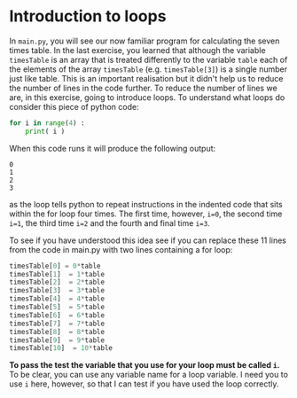 # Introduction to loops

In `main.py`, you will see our now familiar program for calculating the seven times table. In the last exercise, you learned that although the variable `timesTable` is an array that is treated differently to the variable `table` each of the elements of the array `timesTable` (e.g. `timesTable[3]`) is a single number just like table.  This is an important realisation but it didn't help us to reduce the number of lines in the code further.  To reduce the number of lines we are, in this exercise, going to introduce loops.  To understand what loops do consider this piece of python code:

```python
for i in range(4) :
    print( i )
```

When this code runs it will produce the following output:

````
0
1
2
3
````

as the loop tells python to repeat instructions in the indented code that sits within the for loop four times.  The first time, however,  `i=0`, the second time `i=1`, the third time  `i=2` and the fourth and final time `i=3`.

To see if you have understood this idea see if you can replace these 11 lines from the code in main.py with two lines containing a for loop:

```python
timesTable[0] = 0*table
timesTable[1]  = 1*table
timesTable[2]  = 2*table
timesTable[3]  = 3*table
timesTable[4]  = 4*table
timesTable[5]  = 5*table
timesTable[6]  = 6*table
timesTable[7]  = 7*table
timesTable[8]  = 8*table
timesTable[9]  = 9*table
timesTable[10]  = 10*table
``` 

__To pass the test the variable that you use for your loop must be called `i`.__  To be clear, you can use any variable name for a loop variable.  I need you to use `i` here, however, so that I can test if you have used the loop correctly.
